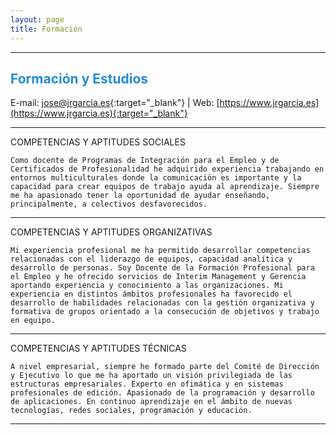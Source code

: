 ```yaml
---
layout: page
title: Formación
---
```


<hr size="5px" color="#268BD4" />

<p><h2><span style="color:#268BD4">Formación y Estudios</span></h2></p>

E-mail: [jose@jrgarcia.es](mailto:jose@jrgarcia.es){:target="_blank"} | Web: [https://www.jrgarcia.es](https://www.jrgarcia.es){:target="_blank"}  


<hr size="5px" color="#268BD4" />

COMPETENCIAS Y APTITUDES SOCIALES 
	
 	Como docente de Programas de Integración para el Empleo y de Certificados de Profesionalidad he adquirido experiencia trabajando en entornos multiculturales donde la comunicación es importante y la capacidad para crear equipos de trabajo ayuda al aprendizaje. Siempre me ha apasionado tener la oportunidad de ayudar enseñando, principalmente, a colectivos desfavorecidos.  

<hr size="5px" color="#268BD4" />

COMPETENCIAS Y APTITUDES ORGANIZATIVAS 
	
 	Mi experiencia profesional me ha permitido desarrollar competencias relacionadas con el liderazgo de equipos, capacidad analítica y desarrollo de personas. Soy Docente de la Formación Profesional para el Empleo y he ofrecido servicios de Interim Management y Gerencia aportando experiencia y conocimiento a las organizaciones. Mi experiencia en distintos ámbitos profesionales ha favorecido el desarrollo de habilidades relacionadas con la gestión organizativa y formativa de grupos orientado a la consecución de objetivos y trabajo en equipo.  

<hr size="5px" color="#268BD4" />

COMPETENCIAS Y APTITUDES TÉCNICAS 
	
 	A nivel empresarial, siempre he formado parte del Comité de Dirección y Ejecutivo lo que me ha aportado un visión privilegiada de las estructuras empresariales. Experto en ofimática y en sistemas profesionales de edición. Apasionado de la programación y desarrollo de aplicaciones. En continuo aprendizaje en el ámbito de nuevas tecnologías, redes sociales, programación y educación.

<hr size="5px" color="#268BD4" />